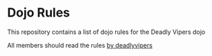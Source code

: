 Dojo Rules
==========

This repository contains a list of dojo rules for the Deadly Vipers dojo


All members should read the rules
[by deadlyvipers](https://github.com/deadlyvipers)

